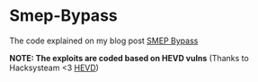 # Smep-Bypass
The code explained on my blog post [SMEP Bypass](https://r0keb.github.io/posts/Bypassing-SMEP/)

**NOTE: The exploits are coded based on HEVD vulns** (Thanks to Hacksysteam <3 [HEVD](https://github.com/hacksysteam/HackSysExtremeVulnerableDriver))
